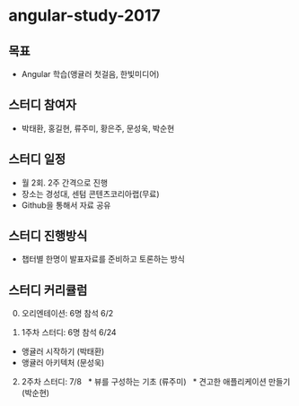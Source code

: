 
angular-study-2017
===========

## 목표
  - Angular 학습(앵귤러 첫걸음, 한빛미디어)
  
## 스터디 참여자
  - 박태환, 홍길현, 류주미, 황은주, 문성욱, 박순현

## 스터디 일정
  - 월 2회. 2주 간격으로 진행
  - 장소는 경성대, 센텀 콘텐츠코리아랩(무료)
  - Github을 통해서 자료 공유

## 스터디 진행방식
  - 챕터별 한명이 발표자료를 준비하고 토론하는 방식

## 스터디 커리큘럼
 0. 오리엔테이션: 6명 참석 6/2

 1. 1주차 스터디: 6명 참석  6/24
   * 앵귤러 시작하기 (박태환)
   * 앵귤러 아키텍처 (문성욱)
   
 2. 2주차 스터디: 7/8
   * 뷰를 구성하는 기초 (류주미)
   * 견고한 애플리케이션 만들기 (박순현)
